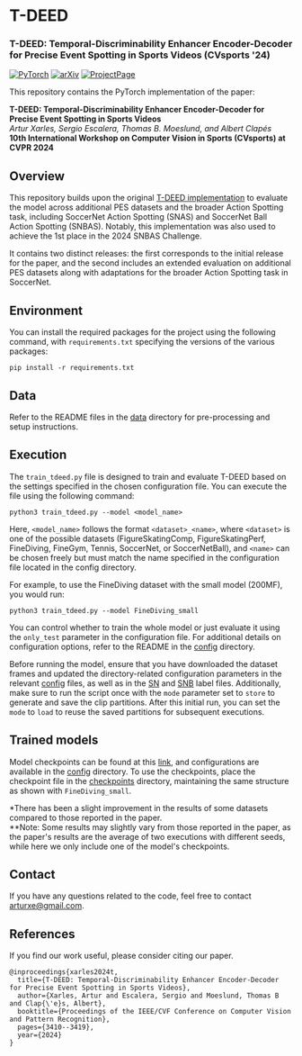 # T-DEED
### T-DEED: Temporal-Discriminability Enhancer Encoder-Decoder for Precise Event Spotting in Sports Videos (CVsports '24)
<a href="https://pytorch.org/get-started/locally/"><img alt="PyTorch" src="https://img.shields.io/badge/PyTorch-ee4c2c?logo=pytorch&logoColor=white"></a>
[![arXiv](https://img.shields.io/badge/arXiv-2404.05392-red)](https://arxiv.org/abs/2404.05392)
[![ProjectPage](https://img.shields.io/badge/Project%20Page-green)](https://arturxe2.github.io/projects/T-DEED/)

This repository contains the PyTorch implementation of the paper:

**T-DEED: Temporal-Discriminability Enhancer Encoder-Decoder for Precise Event Spotting in Sports Videos**<br>
*Artur Xarles, Sergio Escalera, Thomas B. Moeslund, and Albert Clapés*<br>
**10th International Workshop on Computer Vision in Sports (CVsports) at CVPR 2024**<br>


## Overview

This repository builds upon the original [T-DEED implementation](https://github.com/arturxe2/T-DEED) to evaluate the model across additional PES datasets and the broader Action Spotting task, including SoccerNet Action Spotting (SNAS) and SoccerNet Ball Action Spotting (SNBAS). Notably, this implementation was also used to achieve the 1st place in the 2024 SNBAS Challenge.

It contains two distinct releases: the first corresponds to the initial release for the paper, and the second includes an extended evaluation on additional PES datasets along with adaptations for the broader Action Spotting task in SoccerNet.


## Environment

You can install the required packages for the project using the following command, with `requirements.txt` specifying the versions of the various packages:

```
pip install -r requirements.txt
```

## Data

Refer to the README files in the [data](/data/) directory for pre-processing and setup instructions. 


## Execution

The `train_tdeed.py` file is designed to train and evaluate T-DEED based on the settings specified in the chosen configuration file. You can execute the file using the following command:

```
python3 train_tdeed.py --model <model_name>
```

Here, `<model_name>` follows the format `<dataset>_<name>`, where `<dataset>` is one of the possible datasets (FigureSkatingComp, FigureSkatingPerf, FineDiving, FineGym, Tennis, SoccerNet, or SoccerNetBall), and `<name>` can be chosen freely but must match the name specified in the configuration file located in the config directory.

For example, to use the FineDiving dataset with the small model (200MF), you would run:

```
python3 train_tdeed.py --model FineDiving_small
```

You can control whether to train the whole model or just evaluate it using the `only_test` parameter in the configuration file. For additional details on configuration options, refer to the README in the [config](/config/) directory.


Before running the model, ensure that you have downloaded the dataset frames and updated the directory-related configuration parameters in the relevant [config](/config/) files, as well as in the [SN](/data/soccernet/labels_path.txt) and [SNB](/data/soccernetball/labels_path.txt) label files. Additionally, make sure to run the script once with the `mode` parameter set to `store` to generate and save the clip partitions. After this initial run, you can set the `mode` to `load` to reuse the saved partitions for subsequent executions.

## Trained models

Model checkpoints can be found at this [link](https://drive.google.com/drive/folders/1sxZalU_hCwL8ITZCU9VqSWE8dB94lJty?usp=drive_link), and configurations are available in the [config](/config/) directory. To use the checkpoints, place the checkpoint file in the [checkpoints](/checkpoints/) directory, maintaining the same structure as shown with `FineDiving_small`.

*There has been a slight improvement in the results of some datasets compared to those reported in the paper.\
**Note: Some results may slightly vary from those reported in the paper, as the paper's results are the average of two executions with different seeds, while here we only include one of the model's checkpoints.

## Contact

If you have any questions related to the code, feel free to contact arturxe@gmail.com.

## References

If you find our work useful, please consider citing our paper.
```
@inproceedings{xarles2024t,
  title={T-DEED: Temporal-Discriminability Enhancer Encoder-Decoder for Precise Event Spotting in Sports Videos},
  author={Xarles, Artur and Escalera, Sergio and Moeslund, Thomas B and Clap{\'e}s, Albert},
  booktitle={Proceedings of the IEEE/CVF Conference on Computer Vision and Pattern Recognition},
  pages={3410--3419},
  year={2024}
}
```
